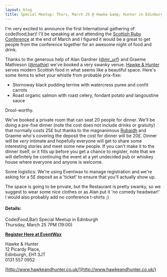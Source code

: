 ```yaml
---
layout: blog
title: Special Meetup: Thurs, March 25 @ Hawke &amp; Hunter in Edinburgh, Scotland
---
```


I'm very excited to announce the first International gathering of code(food,bar)! I'll be speaking at and attending the [Scottish Ruby Conference](http://scottishrubyconference.com) at the end of March and I figured it would be a great to get people from the conference together for an awesome night of food and drink. 

Thanks to the generous help of Alan Gardner ([@mr_urf](http://twitter.com/mr_urf)) and Graeme Mathieson ([@mathie](http://twitter.com/mathie)) we've booked a very swanky venue. [Hawke &amp; Hunter](http://www.hawkeandhunter.co.uk/food.html) serves modern Scottish food in what seems like a beautiful space. Here's some items to whet your whistle from probable prix-fixe:

* Stornoway black pudding terrine with watercress puree and confit carrots
* Roast organic salmon with roast celery, fondant potato and langoustine sauce 

Drool-worthy.

We've booked a private room that can seat 20 people for dinner. We'll be doing a pre-fixe dinner (note the cost does not include drinks or gratuity) that normally costs 25&pound; but thanks to the magnanimous [Rubaidh](http://rubaidh.com/) and Graeme who's covering the deposit the cost for dinner will be 20&pound;. Dinner will be _very_ intimate and hopefully everyone will get to share some interesting stories and meet some new people. If you can't make it to the dinner itself, or it fills up before you get a chance to register, note that we will definitely be continuing the event at a yet undecided pub or whiskey house where everyone and anyone is welcome.

Some logistics: We're using Eventwax to manage registration and we're asking for a 5&pound; deposit as a 'ticket' to ensure that you'll actually show up.

The space is going to be private, but the Restaurant is pretty swanky, so we suggest to wear some nice clothes or as Alan put it 'no comedy headwear!' I would also probably add no conference t-shirts ;)

#### Details:

Code(Food,Bar) Special Meetup in Edinburgh<br/>
Thursday, March 25 7PM (19:00)

**[Register Here at EventWax](http://codefoodbar-scotland.eventwax.com/edinburghcodefood-bar)**

Hawke & Hunter <br />
12 Picardy Place, <br/>
Edinburgh, EH1 3JT <br />
0131 557 0952

[http://www.hawkeandhunter.co.uk/](http://www.hawkeandhunter.co.uk/)

